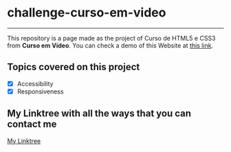 # challenge-curso-em-video

 ---
 This repository is a page made as the project of Curso de HTML5 e CSS3 from **Curso em Vídeo**.
 You can check a demo of this Website at [this link](https://challenge-curso-em-video.netlify.app/).

## Topics covered on this project

- [X] Accessibility
- [X] Responsiveness

## My Linktree with all the ways that you can contact me

 [My Linktree](https://linktr.ee/ffjrm)

